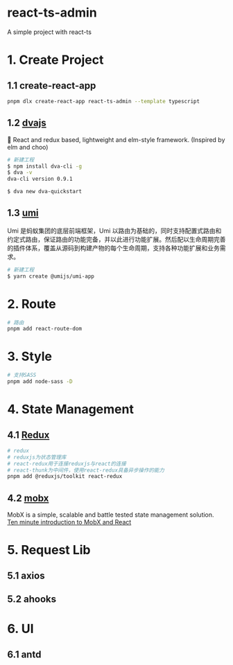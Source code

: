 # react-ts-admin

A simple project with react-ts

# 1. Create Project

## 1.1 create-react-app

```bash
pnpm dlx create-react-app react-ts-admin --template typescript
```

## 1.2 [dvajs](https://github.com/dvajs/dva)

🌱 React and redux based, lightweight and elm-style framework. (Inspired by elm and choo)

```bash
# 新建工程
$ npm install dva-cli -g
$ dva -v
dva-cli version 0.9.1

$ dva new dva-quickstart
```

## 1.3 [umi](https://v3.umijs.org/zh-CN/docs)

Umi 是蚂蚁集团的底层前端框架，Umi 以路由为基础的，同时支持配置式路由和约定式路由，保证路由的功能完备，并以此进行功能扩展。然后配以生命周期完善的插件体系，覆盖从源码到构建产物的每个生命周期，支持各种功能扩展和业务需求。

```bash
# 新建工程
$ yarn create @umijs/umi-app
```

# 2. Route

```bash
# 路由
pnpm add react-route-dom
```

# 3. Style

```bash
# 支持SASS
pnpm add node-sass -D
```

# 4. State Management

## 4.1 [Redux](https://cn.redux.js.org/introduction/getting-started/)

```bash
# redux
# reduxjs为状态管理库
# react-redux用于连接reduxjs与react的连接
# react-thunk为中间件，使用react-redux具备异步操作的能力
pnpm add @reduxjs/toolkit react-redux
```

## 4.2 [mobx](https://www.mobxjs.com/)

MobX is a simple, scalable and battle tested state management solution. [Ten minute introduction to MobX and React](https://mobx.js.org/getting-started)

# 5. Request Lib

## 5.1 axios

## 5.2 ahooks

# 6. UI

## 6.1 antd
